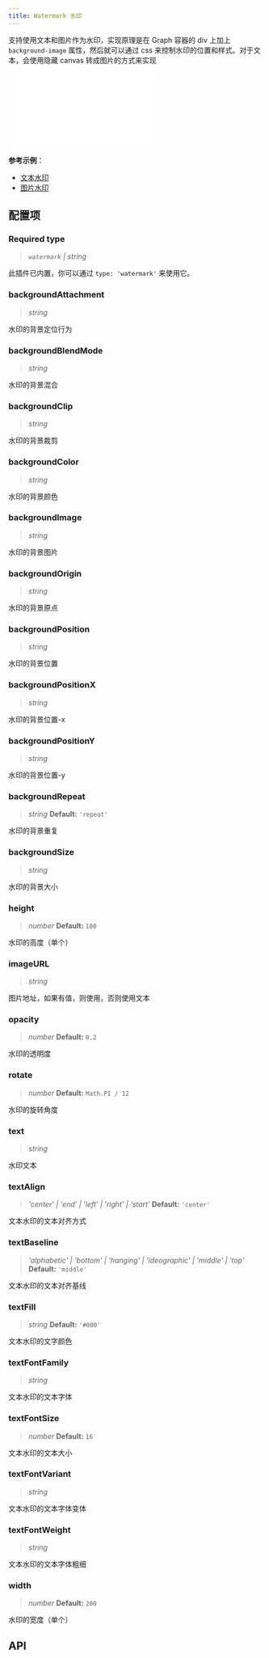 ```yaml
---
title: Watermark 水印
---
```


支持使用文本和图片作为水印，实现原理是在 Graph 容器的 div 上加上 `background-image` 属性，然后就可以通过 css 来控制水印的位置和样式。对于文本，会使用隐藏 canvas 转成图片的方式来实现

<embed src="@/common/api/plugins/watermark.md"></embed>

**参考示例**：

- [文本水印](/examples/plugin/watermark/#text)
- [图片水印](/examples/plugin/watermark/#repeat)

## 配置项

### <Badge type="success">Required</Badge> type

> _`watermark` \| string_

此插件已内置，你可以通过 `type: 'watermark'` 来使用它。

### backgroundAttachment

> _string_

水印的背景定位行为

### backgroundBlendMode

> _string_

水印的背景混合

### backgroundClip

> _string_

水印的背景裁剪

### backgroundColor

> _string_

水印的背景颜色

### backgroundImage

> _string_

水印的背景图片

### backgroundOrigin

> _string_

水印的背景原点

### backgroundPosition

> _string_

水印的背景位置

### backgroundPositionX

> _string_

水印的背景位置-x

### backgroundPositionY

> _string_

水印的背景位置-y

### backgroundRepeat

> _string_ **Default:** `'repeat'`

水印的背景重复

### backgroundSize

> _string_

水印的背景大小

### height

> _number_ **Default:** `100`

水印的高度（单个）

### imageURL

> _string_

图片地址，如果有值，则使用，否则使用文本

### opacity

> _number_ **Default:** `0.2`

水印的透明度

### rotate

> _number_ **Default:** `Math.PI / 12`

水印的旋转角度

### text

> _string_

水印文本

### textAlign

> _'center' \| 'end' \| 'left' \| 'right' \| 'start'_ **Default:** `'center'`

文本水印的文本对齐方式

### textBaseline

> _'alphabetic' \| 'bottom' \| 'hanging' \| 'ideographic' \| 'middle' \| 'top'_ **Default:** `'middle'`

文本水印的文本对齐基线

### textFill

> _string_ **Default:** `'#000'`

文本水印的文字颜色

### textFontFamily

> _string_

文本水印的文本字体

### textFontSize

> _number_ **Default:** `16`

文本水印的文本大小

### textFontVariant

> _string_

文本水印的文本字体变体

### textFontWeight

> _string_

文本水印的文本字体粗细

### width

> _number_ **Default:** `200`

水印的宽度（单个）

## API
